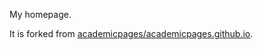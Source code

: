 My homepage.

It is forked from [academicpages/academicpages.github.io](https://github.com/academicpages/academicpages.github.io).
